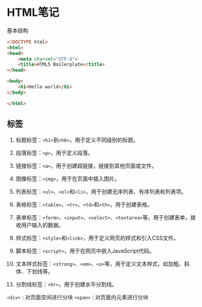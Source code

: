 # HTML笔记


基本结构
```html
<!DOCTYPE html>
<html>
<head>
    <meta charset="UTF-8">
    <title>HTML5 Boilerplate</title>
</head>

<body>
    <h1>Hello world</h1>
</body>

</html>
```

## 标签

1.  标题标签：`<h1>`到`<h6>`，用于定义不同级别的标题。
    
2.  段落标签：`<p>`，用于定义段落。
    
3.  链接标签：`<a>`，用于创建超链接，链接到其他页面或文件。
    
4.  图像标签：`<img>`，用于在页面中插入图片。
    
5.  列表标签：`<ul>`、`<ol>`和`<li>`，用于创建无序列表、有序列表和列表项。
    
6.  表格标签：`<table>`、`<tr>`、`<td>`和`<th>`，用于创建表格。
    
7.  表单标签：`<form>`、`<input>`、`<select>`、`<textarea>`等，用于创建表单，接收用户输入的数据。
    
8.  样式标签：`<style>`和`<link>`，用于定义网页的样式和引入CSS文件。
    
9.  脚本标签：`<script>`，用于在网页中嵌入JavaScript代码。
    
10.  文本样式标签：`<strong>`、`<em>`、`<u>`等，用于定义文本样式，如加粗、斜体、下划线等。
    
11.  分割线标签：`<hr>`，用于创建水平分割线。

`<div>` : 对页面空间进行分块
`<span>` : 对页面内元素进行分块 